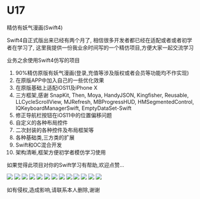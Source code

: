 # U17
精仿有妖气漫画(Swift4)

Swift4自正式版出来已经有两个月了, 相信很多开发者都已经在适配或者或者初学者在学习了,
这里我提供一份我业余时间写的一个精仿项目,方便大家一起交流学习

业务之余使用Swift4仿写的项目

1. 90%精仿原版有妖气漫画(登录,充值等涉及版权或者会员等功能均不作实现)
2. 在原版APP中加入自己的一些优化效果
3. 在原版基础上适配iOS11及iPhone X
4. 三方框架,感谢 SnapKit, Then, Moya, HandyJSON, Kingfisher, Reusable, LLCycleScrollView, MJRefresh, MBProgressHUD, HMSegmentedControl, IQKeyboardManagerSwift, EmptyDataSet-Swift
5. 修正导航栏按钮在iOS11中的位置偏移问题
6. 自定义的各种布局控件
7. 二次封装的各种控件及布局框架等
8. 各种基础类,三方类的扩展
9. Swift和OC混合开发
10. 架构清晰,框架方便初学者模仿学习使用

如果觉得此项目对你的Swift学习有帮助,欢迎点赞...


![](https://github.com/spicyShrimp/U17/blob/master/Images/1@2x.png)
![](https://github.com/spicyShrimp/U17/blob/master/Images/2@2x.png)
![](https://github.com/spicyShrimp/U17/blob/master/Images/3@2x.png)
![](https://github.com/spicyShrimp/U17/blob/master/Images/4@2x.png)
![](https://github.com/spicyShrimp/U17/blob/master/Images/5@2x.png)
![](https://github.com/spicyShrimp/U17/blob/master/Images/6@2x.png)
![](https://github.com/spicyShrimp/U17/blob/master/Images/7@2x.png)
![](https://github.com/spicyShrimp/U17/blob/master/Images/8@2x.png)
![](https://github.com/spicyShrimp/U17/blob/master/Images/9@2x.png)
![](https://github.com/spicyShrimp/U17/blob/master/Images/10@2x.png)
![](https://github.com/spicyShrimp/U17/blob/master/Images/11@2x.png)
![](https://github.com/spicyShrimp/U17/blob/master/Images/12@2x.png)
![](https://github.com/spicyShrimp/U17/blob/master/Images/13@2x.png)



如有侵权,造成影响,请联系本人删除,谢谢
